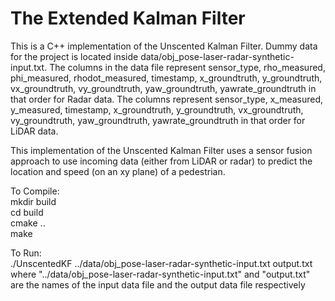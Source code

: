 # The Extended Kalman Filter

This is a C++ implementation of the Unscented Kalman Filter. Dummy data for the project is located inside data/obj_pose-laser-radar-synthetic-input.txt. The columns in the data file represent sensor_type, rho_measured, phi_measured, rhodot_measured, timestamp, x_groundtruth, y_groundtruth, vx_groundtruth, vy_groundtruth, yaw_groundtruth, yawrate_groundtruth in that order for Radar data. The columns represent sensor_type, x_measured, y_measured, timestamp, x_groundtruth, y_groundtruth, vx_groundtruth, vy_groundtruth, yaw_groundtruth, yawrate_groundtruth in that order for LiDAR data.

This implementation of the Unscented Kalman Filter uses a sensor fusion approach to use incoming data (either from LiDAR or radar) to predict the location and speed (on an xy plane) of a pedestrian.

To Compile:<br />
mkdir build<br />
cd build<br />
cmake ..<br />
make<br />

To Run:<br />
./UnscentedKF ../data/obj_pose-laser-radar-synthetic-input.txt output.txt
<br />
where "../data/obj_pose-laser-radar-synthetic-input.txt" and "output.txt" are the names of the input data file and the output data file respectively
